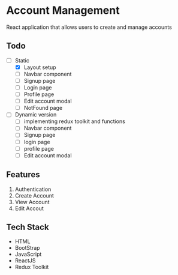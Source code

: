 # Account Management
React application that allows users to create and manage accounts

## Todo
- [ ] Static
  - [x] Layout setup
  - [ ] Navbar component
  - [ ] Signup page
  - [ ] Login page
  - [ ] Profile page
  - [ ] Edit account modal
  - [ ] NotFound page
- [ ] Dynamic version
  - [ ] implementing redux toolkit and functions
  - [ ] Navbar component
  - [ ] Signup page
  - [ ] login page
  - [ ] profile page
  - [ ] Edit account modal

## Features
1. Authentication
2. Create Account
3. View Account
4. Edit Accout

## Tech Stack
- HTML
- BootStrap
- JavaScript
- ReactJS
- Redux Toolkit
